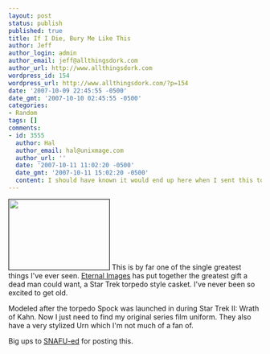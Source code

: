 ```yaml
---
layout: post
status: publish
published: true
title: If I Die, Bury Me Like This
author: Jeff
author_login: admin
author_email: jeff@allthingsdork.com
author_url: http://www.allthingsdork.com
wordpress_id: 154
wordpress_url: http://www.allthingsdork.com/?p=154
date: '2007-10-09 22:45:55 -0500'
date_gmt: '2007-10-10 02:45:55 -0500'
categories:
- Random
tags: []
comments:
- id: 3555
  author: Hal
  author_email: hal@unixmage.com
  author_url: ''
  date: '2007-10-11 11:02:20 -0500'
  date_gmt: '2007-10-11 15:02:20 -0500'
  content: I should have known it would end up here when I sent this to you :)
---
```

<p><img src="http://www.allthingsdork.com/images/StarTrekCasket.jpg" border="1" height="140" width="200" class="left"> This is by far one of the single greatest things I've ever seen. <a href="http://www.eternalimage.net/st_page.html">Eternal Images</a> has put together the  greatest gift a dead man could want, a Star Trek torpedo style casket.  I've never been so excited to get old. </p>
<p>Modeled after the torpedo Spock was launched in during Star Trek II: Wrath of Kahn. Now I just need to find my original series film uniform. They also have a very stylized Urn which I'm not much of a fan of.</p>
<p>Big ups to <a href="http://snafu-ed.blogspot.com/2007/10/star-trek-line-of-funeral-products.html"> SNAFU-ed</a> for posting this.</p>

